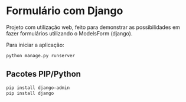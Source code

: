 # Formulário com Django

Projeto com utilização web, feito para demonstrar as possibilidades em fazer formulários utilizando o ModelsForm (django). 

Para iniciar a aplicação:

```bash
python manage.py runserver
```


## Pacotes PIP/Python

```bash
pip install django-admin
pip install django
```

